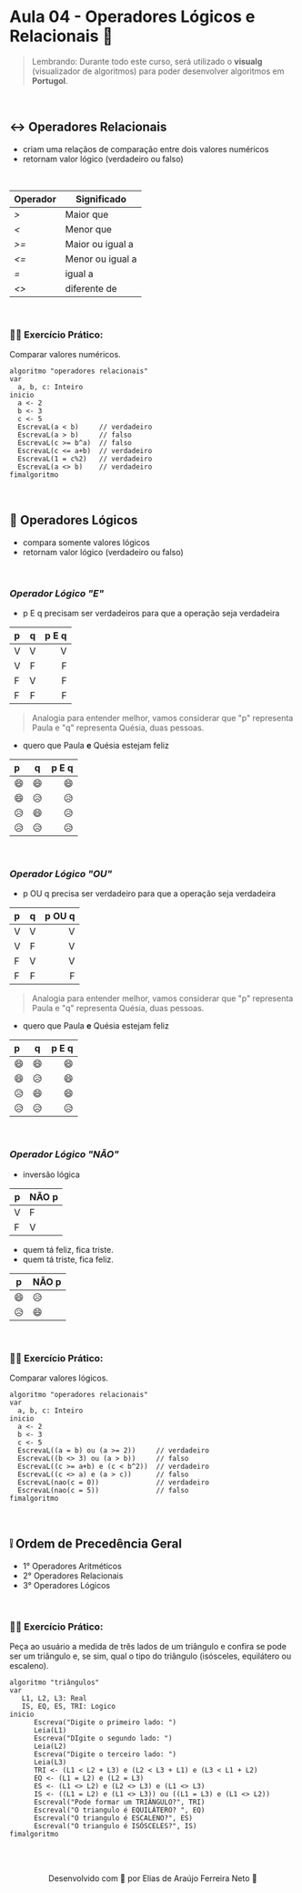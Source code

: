 # Aula 04 - Operadores Lógicos e Relacionais 🧠

> Lembrando: Durante todo este curso, será utilizado o **visualg** (visualizador de algoritmos) para poder desenvolver algoritmos em **Portugol**.

<br>

## ↔ **Operadores Relacionais**

- criam uma relaçãos de comparação entre dois valores numéricos
- retornam valor lógico (verdadeiro ou falso)

<br>

Operador  | Significado
--------- | ------
_>_       | Maior que 
_<_       | Menor que
_>=_      | Maior ou igual a
_<=_      | Menor ou igual a
_=_       | igual a
_<>_      | diferente de

<br>

### 🏋️‍♂️ **Exercício Prático:**

Comparar valores numéricos.

````
algoritmo "operadores relacionais"
var
  a, b, c: Inteiro
inicio
  a <- 2
  b <- 3
  c <- 5
  EscrevaL(a < b)     // verdadeiro
  EscrevaL(a > b)     // falso
  EscrevaL(c >= b^a)  // falso
  EscrevaL(c <= a+b)  // verdadeiro
  EscrevaL(1 = c%2)   // verdadeiro
  EscrevaL(a <> b)    // verdadeiro
fimalgoritmo
````

<br>

## 🧠 **Operadores Lógicos**

- compara somente valores lógicos
- retornam  valor lógico (verdadeiro ou falso)

<br> 

### *Operador Lógico **"E"***

* p E q precisam ser verdadeiros para que a operação seja verdadeira

p | q | p E q
:--------- | :------: | -------:
V | V | V
V | F | F
F | V | F
F | F | F

> Analogia para entender melhor, vamos considerar que "p" representa Paula e "q" representa Quésia, duas pessoas. 

* quero que Paula **e** Quésia estejam feliz


p | q | p E q
:--------- | :------: | -------:
😄 | 😄 | 😄
😄 | 😥 | 😥
😥 | 😄 | 😥
😥 | 😥 | 😥

<br>

### *Operador Lógico **"OU"***

* p OU q precisa ser verdadeiro para que a operação seja verdadeira

p | q | p OU q
:--------- | :------: | -------:
V | V | V
V | F | V
F | V | V
F | F | F

> Analogia para entender melhor, vamos considerar que "p" representa Paula e "q" representa Quésia, duas pessoas. 

* quero que Paula **e** Quésia estejam feliz


p | q | p E q
:--------- | :------: | -------:
😄 | 😄 | 😄
😄 | 😥 | 😄
😥 | 😄 | 😄
😥 | 😥 | 😥


<br>

### *Operador Lógico **"NÃO"***

* inversão lógica

p | NÃO p
--------- | ------
V | F
F | V

* quem tá feliz, fica triste.
* quem tá triste, fica feliz.

p | NÃO p
--------- | ------
😄 | 😥 
😥 | 😄 

<br>

### 🏋️‍♂️ **Exercício Prático:**

Comparar valores lógicos.

````
algoritmo "operadores relacionais"
var
  a, b, c: Inteiro
inicio
  a <- 2
  b <- 3
  c <- 5
  EscrevaL((a = b) ou (a >= 2))     // verdadeiro
  EscrevaL((b <> 3) ou (a > b))     // falso
  EscrevaL((c >= a+b) e (c < b^2))  // verdadeiro
  EscrevaL((c <> a) e (a > c))      // falso
  EscrevaL(nao(c = 0))              // verdadeiro
  EscrevaL(nao(c = 5))              // falso
fimalgoritmo
````

<br>

## ❕ **Ordem de Precedência Geral**

- 1° Operadores Aritméticos 
- 2° Operadores Relacionais
- 3° Operadores Lógicos

<br>

### 🏋️‍♂️ **Exercício Prático:**

Peça ao usuário a medida de três lados de um triângulo e confira se pode ser um triângulo
e, se sim, qual o tipo do triângulo (isósceles, equilátero ou escaleno).

````
algoritmo "triângulos"
var
   L1, L2, L3: Real
   IS, EQ, ES, TRI: Logico
inicio
      Escreva("Digite o primeiro lado: ")
      Leia(L1)
      Escreva("DIgite o segundo lado: ")
      Leia(L2)
      Escreva("Digite o terceiro lado: ")
      Leia(L3)
      TRI <- (L1 < L2 + L3) e (L2 < L3 + L1) e (L3 < L1 + L2)
      EQ <- (L1 = L2) e (L2 = L3)
      ES <- (L1 <> L2) e (L2 <> L3) e (L1 <> L3)
      IS <- ((L1 = L2) e (L1 <> L3)) ou ((L1 = L3) e (L1 <> L2)) 
      Escreval("Pode formar um TRIÂNGULO?", TRI)
      Escreval("O triangulo é EQUILÁTERO? ", EQ)
      Escreval("O triangulo é ESCALENO?", ES)
      Escreval("O triangulo é ISÓSCELES?", IS)
fimalgoritmo
````

<br><br>

<p align="center"> Desenvolvido com 💙 por Elias de Araújo Ferreira Neto 👋 <p>